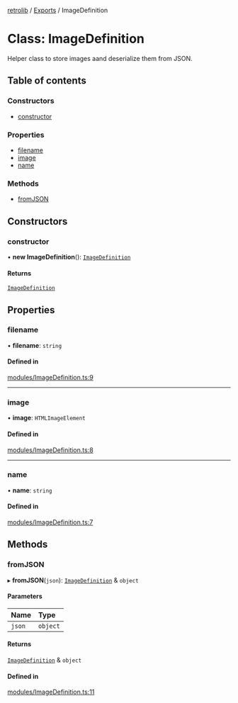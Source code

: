 [retrolib](../README.md) / [Exports](../modules.md) / ImageDefinition

# Class: ImageDefinition

Helper class to store images aand deserialize them from JSON.

## Table of contents

### Constructors

- [constructor](ImageDefinition.md#constructor)

### Properties

- [filename](ImageDefinition.md#filename)
- [image](ImageDefinition.md#image)
- [name](ImageDefinition.md#name)

### Methods

- [fromJSON](ImageDefinition.md#fromjson)

## Constructors

### constructor

• **new ImageDefinition**(): [`ImageDefinition`](ImageDefinition.md)

#### Returns

[`ImageDefinition`](ImageDefinition.md)

## Properties

### filename

• **filename**: `string`

#### Defined in

[modules/ImageDefinition.ts:9](https://github.com/philbgarner/retrolib/blob/d6d017d/src/modules/ImageDefinition.ts#L9)

___

### image

• **image**: `HTMLImageElement`

#### Defined in

[modules/ImageDefinition.ts:8](https://github.com/philbgarner/retrolib/blob/d6d017d/src/modules/ImageDefinition.ts#L8)

___

### name

• **name**: `string`

#### Defined in

[modules/ImageDefinition.ts:7](https://github.com/philbgarner/retrolib/blob/d6d017d/src/modules/ImageDefinition.ts#L7)

## Methods

### fromJSON

▸ **fromJSON**(`json`): [`ImageDefinition`](ImageDefinition.md) & `object`

#### Parameters

| Name | Type |
| :------ | :------ |
| `json` | `object` |

#### Returns

[`ImageDefinition`](ImageDefinition.md) & `object`

#### Defined in

[modules/ImageDefinition.ts:11](https://github.com/philbgarner/retrolib/blob/d6d017d/src/modules/ImageDefinition.ts#L11)
